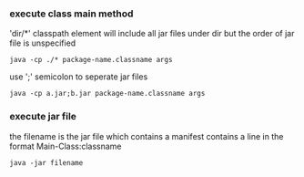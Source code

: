 ### execute class main method
'dir/*' classpath element will include all jar files under dir
but the order of jar file is unspecified
```
java -cp ./* package-name.classname args
```
use ';' semicolon to seperate jar files
```
java -cp a.jar;b.jar package-name.classname args
```
### execute jar file
the filename is the jar file which contains a manifest
contains a line in the format  Main-Class:classname
```
java -jar filename
```